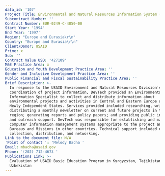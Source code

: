 ```yaml
---
data_id: '107'
Project Title: Environmental and Natural Resources Information System (ENRIS)
Subcontract Number: ''
Contract Number: EUR-0249-C-4050-00
Start Year: '1994'
End Year: '1997'
Region: "Europe and Eurasia\r\n"
Country: "Europe and Eurasia\r\n"
Client/Donor: USAID
Prime: x
Sub: ''
Contract Value USD: '427109'
M&E Practice Area: x
Education and Youth Development Practice Area: ''
Gender and Inclusive Development Practice Area: ''
Public Financial and Fiscal Sustainability Practice Area: ''
Brief Description: >-
  In response to the USAID Environment and Natural Resources Division's need for
  coordination of project information, DevTech provided an Environmental
  Information Specialist to collect and distribute information about
  environmental projects and activities in Central and Eastern Europe and the
  Newly Independent States. Services provided included researching, writing, and
  distributing a monthly newsletter on current and future projects in the
  region; generating reports and policy papers; and providing public information
  and outreach support. DevTech was responsible for establishing and maintaining
  computer information management systems appropriate to the project and USAID
  Bureaus and Missions in other countries. Technical support included data
  collection, distribution, and networking.
Link to the document file: N/A
'Point of contact ': 'Melody Bacha '
Email: mbacha@usaid.gov
Phone: '(202) 712-4673 '
Publications Link: >-
  Evaluation of USAID Basic Education Program in Kyrgyzstan, Tajikistan, and
  Uzbekistan
---
```

